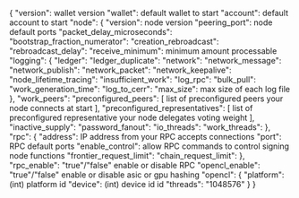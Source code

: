 {
    "version": wallet version
    "wallet": default wallet to start
    "account": default account to start
    "node": {
        "version": node version
        "peering_port": node default ports
        "packet_delay_microseconds": 
        "bootstrap_fraction_numerator": 
        "creation_rebroadcast": 
        "rebroadcast_delay": 
        "receive_minimum": minimum amount processable
        "logging": {
            "ledger": 
            "ledger_duplicate": 
            "network": 
            "network_message": 
            "network_publish": 
            "network_packet": 
            "network_keepalive": 
            "node_lifetime_tracing": 
            "insufficient_work": 
            "log_rpc": 
            "bulk_pull": 
            "work_generation_time": 
            "log_to_cerr": 
            "max_size": max size of each log file
        },
        "work_peers": 
        "preconfigured_peers": [
            list of preconfigured peers your node connects at start
        ],
        "preconfigured_representatives": [
            list of preconfigured representative your node delegates voting weight
        ],
        "inactive_supply": 
        "password_fanout": 
        "io_threads": 
        "work_threads": 
    },
    "rpc": {
        "address": IP address from your RPC accepts connections
        "port": RPC default ports
        "enable_control": allow RPC commands to control signing node functions
        "frontier_request_limit": 
        "chain_request_limit": 
    },
    "rpc_enable": "true"/"false" enable or disable RPC
    "opencl_enable": "true"/"false" enable or disable asic or gpu hashing
    "opencl": {
        "platform": (int) platform id
        "device": (int) device id id
        "threads": "1048576"
    }
}
